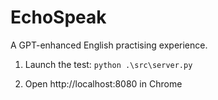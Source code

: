 # EchoSpeak

A GPT-enhanced English practising experience.

1. Launch the test: `python .\src\server.py`

2. Open http://localhost:8080 in Chrome